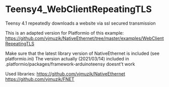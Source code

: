 # Teensy4_WebClientRepeatingTLS

Teensy 4.1 repeatedly downloads a website via ssl secured transmission

This is an adapted version for Platformio of this example:
https://github.com/vjmuzik/NativeEthernet/tree/master/examples/WebClientRepeatingTLS


Make sure that the latest library version of NativeEthernet is included (see platformio.ini)
The version actually (2021/03/14) included in .platformio/packages/framework-arduinoteensy
doesnt't work

Used libraries:
https://github.com/vjmuzik/NativeEthernet
https://github.com/vjmuzik/FNET

